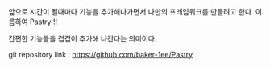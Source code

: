 앞으로 시간이 될때마다 기능을 추가해나가면서 나만의 프레임워크를 만들려고 한다. 
이름하여 Pastry !!

간편한 기능들을 겹겹이 추가해 나간다는 의미이다.

git repository link : https://github.com/baker-1ee/Pastry
